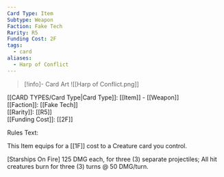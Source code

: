 ```yaml
---
Card Type: Item
Subtype: Weapon
Faction: Fake Tech
Rarity: R5
Funding Cost: 2F
tags:
  - card
aliases:
  - Harp of Conflict
---
```

> [!info]- Card Art
> ![[Harp of Conflict.png]]

[[CARD TYPES/Card Type|Card Type]]: [[Item]] - [[Weapon]]  
[[Faction]]: [[Fake Tech]]  
[[Rarity]]: [[R5]]  
[[Funding Cost]]: [[2F]]  

Rules Text:  

This Item equips for a [[1F]] cost to a Creature card you control.  

[Starships On Fire] 125 DMG each, for three (3) separate projectiles;
All hit creatures burn for three (3) turns @ 50 DMG/turn.  